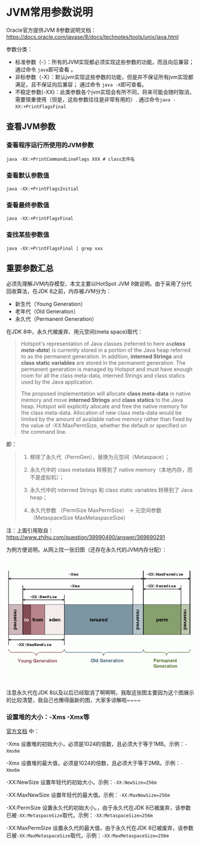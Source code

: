 # JVM常用参数说明  



Oracle官方提供JVM 8参数说明文档： https://docs.oracle.com/javase/8/docs/technotes/tools/unix/java.html

参数分类：

- 标准参数（-）：所有的JVM实现都必须实现这些参数的功能，而且向后兼容； 通过命令 `java`即可查看 。
- 非标参数（-X）：默认jvm实现这些参数的功能，但是并不保证所有jvm实现都满足，且不保证向后兼容； 通过命令 `java -X`即可查看。
- 不稳定参数(-XX)：此类参数各个jvm实现会有所不同，将来可能会随时取消，需要慎重使用（但是，这些参数往往是非常有用的）. 通过命令`java -XX:+PrintFlagsFinal`



## 查看JVM参数

### 查看程序运行所使用的JVM参数

```shell
java -XX:+PrintCommandLineFlags XXX # class文件名
```

### 查看默认参数值

```shell
java -XX:+PrintFlagsInitial
```

### 查看最终参数值  

```shell
java -XX:+PrintFlagsFinal 
```

### 查找某些参数值  

```shell
java -XX:+PrintFlagsFinal | grep xxx 
```



## 重要参数汇总  

必须先理解JVM内存模型，本文主要以HotSpot JVM 8做说明。由于采用了分代回收算法，在JDK 8之前，内存被JVM分为：

- 新生代（Young Generation）
- 老年代（Old Generation）
- 永久代（Permanent Generation）

在JDK 8中，永久代被废弃、用元空间(meta space)取代：

> Hotspot's representation of Java classes (referred to here as***class meta-data***) is currently stored in a portion of the Java heap referred to as the permanent generation. In addition, **interned Strings** and **class static variables** are stored in the permanent generation. The permanent generation is managed by Hotspot and must have enough room for all the class meta-data, interned Strings and class statics used by the Java application.
>
> The proposed implementation will allocate **class meta-data** in native memory and move **interned Strings** and **class statics** to the Java heap. Hotspot will explicitly allocate and free the native memory for the class meta-data. Allocation of new class meta-data would be limited by the amount of available native memory rather than fixed by the value of -XX:MaxPermSize, whether the default or specified on the command line.

即：

> 1. 移除了永久代（PermGen），替换为元空间（Metaspace）；
>
> 2. 永久代中的 class metadata 转移到了 native memory（本地内存，而不是虚拟机）；
>
> 3. 永久代中的 interned Strings 和 class static variables 转移到了 Java heap；
>
> 4. 永久代参数 （PermSize MaxPermSize） -> 元空间参数（MetaspaceSize MaxMetaspaceSize）

注：上面引用取自：https://www.zhihu.com/question/39990490/answer/369690291

为例方便说明，从网上找一张旧图（还存在永久代的JVM内存分配）：

![](images/JVM各个区配置参数.jpg)

注意永久代在JDK 8以及以后已经取消了啊啊啊，我取这张图主要因为这个图展示的比较清楚，我自己也懒得画新的图，大家多谅解啦~~~~

### 设置堆的大小：-Xms  -Xmx等

[官方文档](https://docs.oracle.com/javase/8/docs/technotes/tools/unix/java.html) 中：

-Xms 设置堆的初始大小，必须是1024的倍数，且必须大于等于1MB。示例：`-Xms6m`

-Xmx 设置堆的最大值，必须是1024的倍数，且必须大于等于2MB。示例：`-Xmx6m`

-XX:NewSize 设置年轻代的初始大小。示例：`-XX:NewSize=256m`

-XX:MaxNewSize 设置年轻代的最大值。示例：`-XX:MaxNewSize=256m `

-XX:PermSize 设置永久代的初始大小。，由于永久代在JDK 8已被废弃，该参数已被`-XX:MetaspaceSize`取代，示例：`-XX:MetaspaceSize=256m`

-XX:MaxPermSize 设置永久代的最大值，由于永久代在JDK 8已被废弃，该参数已被`-XX:MaxMetaspaceSize`取代，示例：`-XX:MaxMetaspaceSize=256m`



